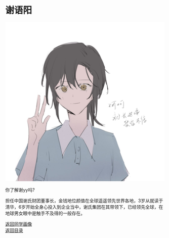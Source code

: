 # 谢语阳

![谢语阳自画像](/drawings/谢语阳自画像.jpg)

你了解谢yy吗?

担任中国谢氏财团董事长，金钱地位颜值在全球遥遥领先世界各地，3岁从就读于清华，6岁开始全身心投入到企业当中，谢氏集团在其带领下，已经领先全球，在地球男女眼中是触手不及得的一般存在。

[返回同学画像](/同学画像)  
[返回目录](/index)
